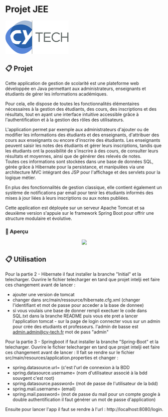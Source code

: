 # Projet JEE

<div>
  <img src="img/CYTechLogo.png" style="width: 40%;">
</div>

## 📋 Projet

Cette application de gestion de scolarité est une plateforme web développée en Java permettant aux administrateurs, enseignants et étudiants de gérer les informations académiques.

Pour cela, elle dispose de toutes les fonctionnalités élémentaires nécessaires à la gestion des étudiants, des cours, des inscriptions et des résultats, tout en ayant une interface intuitive accessible grâce à l'authentification et à la gestion des rôles des utilisateurs.

L'application permet par exemple aux administrateurs d'ajouter ou de modifier les informations des étudiants et des enseignants, d'attribuer des cours aux enseignants ou encore d'inscrire des étudiants. Les enseignants peuvent saisir les notes des étudiants et gérer leurs inscriptions, tandis que les étudiants ont la possibilité de s'inscrire à des cours, de consulter leurs résultats et moyennes, ainsi que de générer des relevés de notes.<br>
Toutes ces informations sont stockées dans une base de données SQL, gérée grâce à Hibernate pour la persistance, et manipulées via une architecture MVC intégrant des JSP pour l'affichage et des servlets pour la logique métier.

En plus des fonctionnalités de gestion classique, elle contient également un système de notifications par email pour tenir les étudiants informés des mises à jour liées à leurs inscriptions ou aux notes publiées.

Cette application est déployée sur un serveur Apache Tomcat et sa deuxième version s'appuie sur le framework Spring Boot pour offrir une structure modulaire et évolutive.

### 👀 Aperçu

<div align="center">
  <img src="img/platform_presentation.gif" />
</div>


## 📋 Utilisation

Pour la partie 2 - Hibernate il faut installer la branche "Initial" et la telecharger. Ouvrire le fichier telecharger en tand que projet intelji eet faire ces changement avant de lancer : 
- ajouter une version de tomcat
- changer dans src/main/ressource/hibernate.cfg.xml (changer l'identifiant et mot de passe pour acceder a la base de donnee)
- si vous voulais une base de donner rempli exectuer le code dans SQL.txt dans la branche README
puis vous ete pret a lancer l'application tomcat - sur la page de login connecter vous sur un admin pour crée des etudiants et professeurs. l'admin de basse est admin.admin@cy-tech.fr mot de pass "admin"

Pour la partie 3 - Springboot if faut installer la branche "Spring-Boot" et la telecharger. Ouvrire le fichier telecharger en tand que projet intelji eet faire ces changement avant de lancer : 
Il fait se rendre sur le fichier src/main/resources/application.properties et changer : 
- spring.datasource.url= (c'est l'url de connexion à la BDD
- spring.datasource.username= (nom d'utilisateur associé à la bdd souvgent c'est root)
- spring.datasource.password= (mot de passe de l'utilisateur de la bdd)
- spring.mail.username= (email)
- spring.mail.password= (mot de passe du mail pour un compte google à double authentification il faut générer un mot de passe d'application)

Ensuite pour lancer l'app il faut se rendre à l'url : http://localhost:8080/login.




